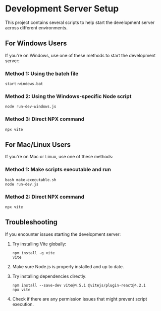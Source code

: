 
# Development Server Setup

This project contains several scripts to help start the development server across different environments.

## For Windows Users

If you're on Windows, use one of these methods to start the development server:

### Method 1: Using the batch file

```
start-windows.bat
```

### Method 2: Using the Windows-specific Node script

```
node run-dev-windows.js
```

### Method 3: Direct NPX command

```
npx vite
```

## For Mac/Linux Users

If you're on Mac or Linux, use one of these methods:

### Method 1: Make scripts executable and run

```
bash make-executable.sh
node run-dev.js
```

### Method 2: Direct NPX command

```
npx vite
```

## Troubleshooting

If you encounter issues starting the development server:

1. Try installing Vite globally:
   ```
   npm install -g vite
   vite
   ```

2. Make sure Node.js is properly installed and up to date.

3. Try installing dependencies directly:
   ```
   npm install --save-dev vite@4.5.1 @vitejs/plugin-react@4.2.1
   npx vite
   ```

4. Check if there are any permission issues that might prevent script execution.
